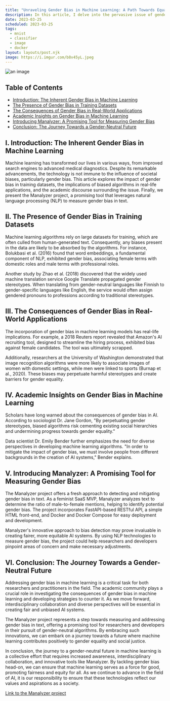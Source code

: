 ```yaml
---
title: "Unraveling Gender Bias in Machine Learning: A Path Towards Equality"
description: In this article, I delve into the pervasive issue of gender bias in machine learning. I explore how biases present in training datasets can influence algorithms, leading to real-world consequences, and highlight the academic discourse surrounding the issue. Additionally, I introduce Manalyzer, a promising tool that uses natural language processing to measure gender bias in text, and discuss its potential to create fair and unbiased AI systems.
date: 2023-03-25
scheduled: 2023-03-25
tags:
  - mnist
  - classifier
  - image
  - docker
layout: layouts/post.njk
image: https://i.imgur.com/b8v45yL.jpeg
---
```


![an image](https://i.imgur.com/b8v45yL.jpeg)

## Table of Contents
- [Introduction: The Inherent Gender Bias in Machine Learning](#introduction-the-inherent-gender-bias-in-machine-learning)
- [The Presence of Gender Bias in Training Datasets](#the-presence-of-gender-bias-in-training-datasets)
- [The Consequences of Gender Bias in Real-World Applications](#the-consequences-of-gender-bias-in-real-world-applications)
- [Academic Insights on Gender Bias in Machine Learning](#academic-insights-on-gender-bias-in-machine-learning)
- [Introducing Manalyzer: A Promising Tool for Measuring Gender Bias](#introducing-manalyzer-a-promising-tool-for-measuring-gender-bias)
- [Conclusion: The Journey Towards a Gender-Neutral Future](#conclusion-the-journey-towards-a-gender-neutral-future)


## I. Introduction: The Inherent Gender Bias in Machine Learning <a name="introduction-the-inherent-gender-bias-in-machine-learning"></a>

Machine learning has transformed our lives in various ways, from improved search engines to advanced medical diagnostics. Despite its remarkable advancements, the technology is not immune to the influence of societal biases, particularly gender bias. This article explores the impact of gender bias in training datasets, the implications of biased algorithms in real-life applications, and the academic discourse surrounding the issue. Finally, we present the Manalyzer project, a promising tool that leverages natural language processing (NLP) to measure gender bias in text.

## II. The Presence of Gender Bias in Training Datasets <a name="the-presence-of-gender-bias-in-training-datasets"></a>

Machine learning algorithms rely on large datasets for training, which are often culled from human-generated text. Consequently, any biases present in the data are likely to be absorbed by the algorithms. For instance, Bolukbasi et al. (2016) found that word embeddings, a fundamental component of NLP, exhibited gender bias, associating female terms with domestic roles and male terms with professional roles.

Another study by Zhao et al. (2018) discovered that the widely used machine translation service Google Translate propagated gender stereotypes. When translating from gender-neutral languages like Finnish to gender-specific languages like English, the service would often assign gendered pronouns to professions according to traditional stereotypes.

## III. The Consequences of Gender Bias in Real-World Applications <a name="the-consequences-of-gender-bias-in-real-world-applications"></a>

The incorporation of gender bias in machine learning models has real-life implications. For example, a 2018 Reuters report revealed that Amazon's AI recruiting tool, designed to streamline the hiring process, exhibited bias against female candidates. The tool was ultimately scrapped.

Additionally, researchers at the University of Washington demonstrated that image recognition algorithms were more likely to associate images of women with domestic settings, while men were linked to sports (Burnap et al., 2020). These biases may perpetuate harmful stereotypes and create barriers for gender equality.

## IV. Academic Insights on Gender Bias in Machine Learning <a name="academic-insights-on-gender-bias-in-machine-learning"></a>

Scholars have long warned about the consequences of gender bias in AI. According to sociologist Dr. Jane Gordon, "By perpetuating gender stereotypes, biased algorithms risk cementing existing social hierarchies and undermining progress towards gender equality."

Data scientist Dr. Emily Bender further emphasizes the need for diverse perspectives in developing machine learning algorithms. "In order to mitigate the impact of gender bias, we must involve people from different backgrounds in the creation of AI systems," Bender explains.

## V. Introducing Manalyzer: A Promising Tool for Measuring Gender Bias <a name="introducing-manalyzer-a-promising-tool-for-measuring-gender-bias"></a>

The Manalyzer project offers a fresh approach to detecting and mitigating gender bias in text. As a feminist SaaS MVP, Manalyzer analyzes text to determine the ratio of male-to-female mentions, helping to identify potential gender bias. The project incorporates FastAPI-based RESTful API, a simple HTML front-end, and Docker and Docker Compose for easy deployment and development.

Manalyzer's innovative approach to bias detection may prove invaluable in creating fairer, more equitable AI systems. By using NLP technologies to measure gender bias, the project could help researchers and developers pinpoint areas of concern and make necessary adjustments.

## VI. Conclusion: The Journey Towards a Gender-Neutral Future <a name="conclusion-the-journey-towards-a-gender-neutral-future"></a>

Addressing gender bias in machine learning is a critical task for both researchers and practitioners in the field. The academic community plays a crucial role in investigating the consequences of gender bias in machine learning and developing strategies to counter it. As we move forward, interdisciplinary collaboration and diverse perspectives will be essential in creating fair and unbiased AI systems.

The Manalyzer project represents a step towards measuring and addressing gender bias in text, offering a promising tool for researchers and developers in their pursuit of gender-neutral algorithms. By embracing such innovations, we can embark on a journey towards a future where machine learning contributes positively to gender equality and social justice.

In conclusion, the journey to a gender-neutral future in machine learning is a collective effort that requires increased awareness, interdisciplinary collaboration, and innovative tools like Manalyzer. By tackling gender bias head-on, we can ensure that machine learning serves as a force for good, promoting fairness and equity for all. As we continue to advance in the field of AI, it is our responsibility to ensure that these technologies reflect our values and aspirations as a society.
  
[Link to the Manalyzer project](https://github.com/louispaulet/manalyzer)
